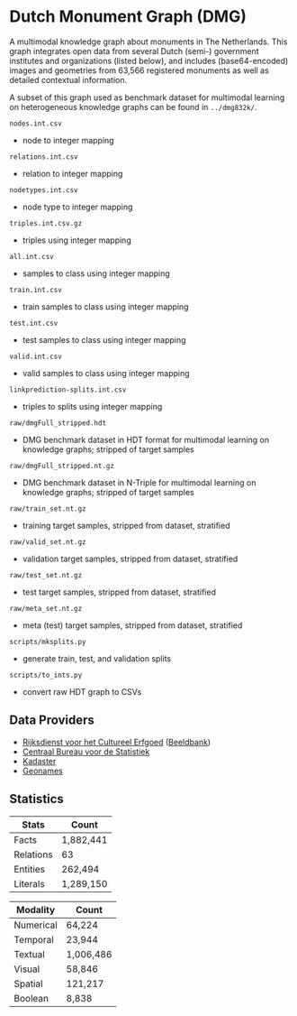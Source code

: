# Dutch Monument Graph (DMG)

A multimodal knowledge graph about monuments in The Netherlands. This graph integrates open data from several Dutch
(semi-) government institutes and organizations (listed below), and includes (base64-encoded) images and geometries from
63,566 registered monuments as well as detailed contextual information.

A subset of this graph used as benchmark dataset for multimodal learning on heterogeneous knowledge graphs can be found in `../dmg832k/`.

`nodes.int.csv`
- node to integer mapping

`relations.int.csv`
- relation to integer mapping

`nodetypes.int.csv`
- node type to integer mapping

`triples.int.csv.gz`
- triples using integer mapping

`all.int.csv`
- samples to class using integer mapping

`train.int.csv`
- train samples to class using integer mapping

`test.int.csv`
- test samples to class using integer mapping

`valid.int.csv`
- valid samples to class using integer mapping

`linkprediction-splits.int.csv`
- triples to splits using integer mapping

`raw/dmgFull_stripped.hdt`
- DMG benchmark dataset in HDT format for multimodal learning on knowledge graphs; stripped of target samples

`raw/dmgFull_stripped.nt.gz`
- DMG benchmark dataset in N-Triple for multimodal learning on knowledge graphs; stripped of target samples

`raw/train_set.nt.gz`
- training target samples, stripped from dataset, stratified 

`raw/valid_set.nt.gz`
- validation target samples, stripped from dataset, stratified

`raw/test_set.nt.gz`
- test target samples, stripped from dataset, stratified

`raw/meta_set.nt.gz`
- meta (test) target samples, stripped from dataset, stratified

`scripts/mksplits.py`
- generate train, test, and validation splits

`scripts/to_ints.py`
- convert raw HDT graph to CSVs

## Data Providers

* [Rijksdienst voor het Cultureel Erfgoed](https://www.cultureelerfgoed.nl) ([Beeldbank](https://beeldbank.cultureelerfgoed.nl))
* [Centraal Bureau voor de Statistiek ](https://www.cbs.nl)
* [Kadaster](https://www.kadaster.nl)
* [Geonames](https://www.geonames.org)

## Statistics

| Stats     | Count     |
|-----------|-----------|
| Facts     | 1,882,441 |
| Relations | 63        |
| Entities  | 262,494   |
| Literals  | 1,289,150 |

| Modality  | Count     |
|-----------|-----------|
| Numerical | 64,224    |
| Temporal  | 23,944    |
| Textual   | 1,006,486 |
| Visual    | 58,846    |
| Spatial   | 121,217   |
| Boolean   | 8,838     |


